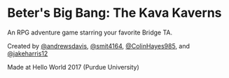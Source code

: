 # Beter's Big Bang: The Kava Kaverns

An RPG adventure game starring your favorite Bridge TA.


Created by [@andrewsdavis](http://github.com/andrewsdavis), [@smit4164](http://github.com/smit3164), [@ColinHayes985](http://github.com/ColinHayes12), and [@jakeharris12](http://github.com/jakeharris12)

Made at Hello World 2017 (Purdue University)
